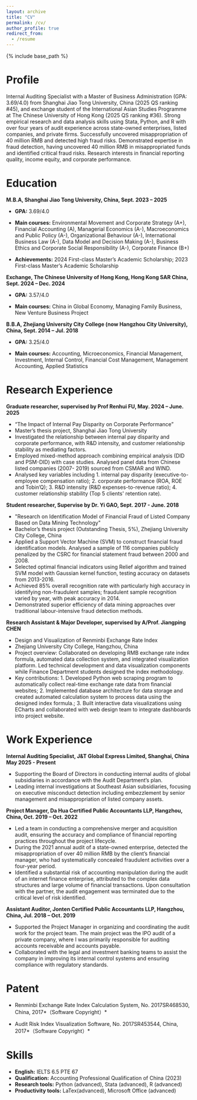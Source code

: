```yaml
---
layout: archive
title: "CV"
permalink: /cv/
author_profile: true
redirect_from:
  - /resume
---
```


{% include base_path %}

# Profile

Internal Auditing Specialist with a Master of Business Administration (GPA: 3.69/4.0) from Shanghai Jiao Tong University, China (2025 QS ranking #45), and exchange student of the International Asian Studies Programme at The Chinese University of Hong Kong (2025 QS ranking #36). Strong empirical research and data analysis skills using Stata, Python, and R with over four years of audit experience across state-owned enterprises, listed companies, and private firms. Successfully uncovered misappropriation of 40 million RMB and detected high fraud risks. Demonstrated expertise in fraud detection, having uncovered 40 million RMB in misappropriated funds and identified critical fraud risks. Research interests in financial reporting quality, income equity, and corporate performance. 

# Education

**M.B.A, Shanghai Jiao Tong University, China, Sept. 2023 – 2025**

* **GPA:** 3.69/4.0

* **Main courses:** Environmental Movement and Corporate Strategy (A+), Financial Accounting (A), Managerial Economics (A-), Macroeconomics and Public Policy (A-), Organizational Behaviour (A-), International Business Law (A-), Data Model and Decision Making (A-), Business Ethics and Corporate Social Responsibility (A-), Corporate Finance (B+)

- **Achievements:** 2024 First-class Master’s Academic Scholarship; 2023 First-class Master’s Academic Scholarship

**Exchange, The Chinese University of Hong Kong, Hong Kong SAR China, Sept. 2024 – Dec. 2024**

* **GPA:** 3.57/4.0

* **Main courses:** China in Global Economy, Managing Family Business, New Venture Business Project

**B.B.A, Zhejiang University City College (now Hangzhou City University), China, Sept. 2014 – Jul. 2018**

* **GPA:** 3.25/4.0

* **Main courses:** Accounting, Microeconomics, Financial Management, Investment, Internal Control, Financial Cost Management, Management Accounting, Applied Statistics

# Research Experience

**Graduate researcher, supervised by Prof Renhui FU, May. 2024 – June. 2025**

* “The Impact of Internal Pay Disparity on Corporate Performance”
* Master’s thesis project, Shanghai Jiao Tong University                                                        
* Investigated the relationship between internal pay disparity and corporate performance, with R&D intensity, and customer relationship stability as mediating factors.
* Employed mixed-method approach combining empirical analysis (DID and PSM-DID) with case studies. Analysed panel data from Chinese listed companies (2007- 2019) sourced from CSMAR and WIND.
* Analysed key variables including 1. internal pay disparity (executive-to-employee compensation ratio); 2. corporate performance (ROA, ROE and Tobin’Q); 3. R&D intensity (R&D expenses-to-revenue ratio); 4. customer relationship stability (Top 5 clients' retention rate).

**Student researcher, Supervise by Dr. Yi GAO, Sept. 2017 - June. 2018**

* "Research on Identification Model of Financial Fraud of Listed Company Based on Data Mining Technology"
* Bachelor’s thesis project (Outstanding Thesis, 5%), Zhejiang University City College, China
* Applied a Support Vector Machine (SVM) to construct financial fraud identification models. Analysed a sample of 116 companies publicly penalized by the CSRC for financial statement fraud between 2000 and 2008.
* Selected optimal financial indicators using Relief algorithm and trained SVM model with Gaussian kernel function, testing accuracy on datasets from 2013-2016.
* Achieved 85% overall recognition rate with particularly high accuracy in identifying non-fraudulent samples; fraudulent sample recognition varied by year, with peak accuracy in 2014.
* Demonstrated superior efficiency of data mining approaches over traditional labour-intensive fraud detection methods.

**Research Assistant & Major Developer, supervised by A/Prof. Jiangping CHEN**

* Design and Visualization of Renminbi Exchange Rate Index
* Zhejiang University City College, Hangzhou, China
* Project overview: Collaborated on developing RMB exchange rate index formula, automated data collection system, and integrated visualization platform. Led technical development and data visualization components while Finance Department students designed the index methodology.
* Key contributions: 1. Developed Python web scraping program to automatically collect real-time exchange rate data from financial websites; 2. Implemented database architecture for data storage and created automated calculation system to process data using the designed index formula.; 3. Built interactive data visualizations using ECharts and collaborated with web design team to integrate dashboards into project website.

# Work Experience

**Internal Auditing Specialist, J&T Global Express Limited, Shanghai, China May 2025 - Present**

* Supporting the Board of Directors in conducting internal audits of global subsidiaries in accordance with the Audit Department’s plan.
* Leading internal investigations at Southeast Asian subsidiaries, focusing on executive misconduct detection including embezzlement by senior management and misappropriation of listed company assets.


**Project Manager, Da Hua Certified Public Accountants LLP, Hangzhou, China, Oct. 2019 – Oct. 2022**

* Led a team in conducting a comprehensive merger and acquisition audit, ensuring the accuracy and compliance of financial reporting practices throughout the project lifecycle.
* During the 2021 annual audit of a state-owned enterprise, detected the misappropriation of over 40 million RMB by the client’s financial manager, who had systematically concealed fraudulent activities over a four-year period.
* Identified a substantial risk of accounting manipulation during the audit of an internet finance enterprise, attributed to the complex data structures and large volume of financial transactions. Upon consultation with the partner, the audit engagement was terminated due to the critical level of risk identified.

**Assistant Auditor, Jonten Certified Public Accountants LLP, Hangzhou, China, Jul. 2018 – Oct. 2019**

* Supported the Project Manager in organizing and coordinating the audit work for the project team. The main project was the IPO audit of a private company, where I was primarily responsible for auditing accounts receivable and accounts payable.
* Collaborated with the legal and investment banking teams to assist the company in improving its internal control systems and ensuring compliance with regulatory standards.

# Patent

- Renminbi Exchange Rate Index Calculation System, No. 2017SR468530, China, 2017*（Software Copyright）*

- Audit Risk Index Visualization Software, No. 2017SR453544, China, 2017*（Software Copyright）*

# Skills

* **English:** IELTS 6.5 PTE 67
* **Qualification:** Accounting Professional Qualification of China (2023)
* **Research tools:** Python (advanced), Stata (advanced), R (advanced)
* **Productivity tools:**  LaTex(advanced), Microsoft Office (advanced)